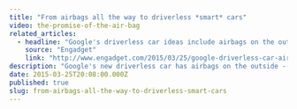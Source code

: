 ```yaml
---
title: "From airbags all the way to driverless *smart* cars"
video: the-promise-of-the-air-bag
related_articles:
  - headline: "Google's driverless car ideas include airbags on the outside"
    source: "Engadget"
    link: "http://www.engadget.com/2015/03/25/google-driverless-car-airbags-on-the-outside/"
description: "Google's new driverless car has airbags on the outside -- today's _smart_ cars actually began their evolution with the hard-fought battle over the airbag. "
date: 2015-03-25T20:08:00.000Z
published: true
slug: from-airbags-all-the-way-to-driverless-smart-cars
---
```


